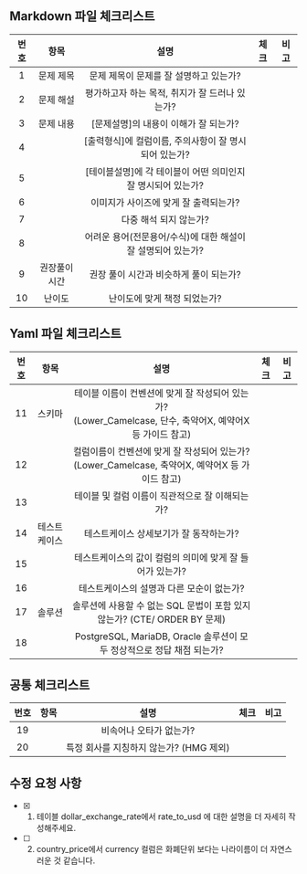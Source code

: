 ## Markdown 파일 체크리스트
| 번호 |     항목     |                              설명                              | 체크 | 비고 |
|:----:|:------------:|:-------------------------------------------------------------:|:----:|:-----:|
|   1  |   문제 제목  | 문제 제목이 문제를 잘 설명하고 있는가?                         |      |      |
|   2  |   문제 해설  | 평가하고자 하는 목적, 취지가 잘 드러나 있는가?                 |      |      |
|   3  |   문제 내용  | [문제설명]의 내용이 이해가 잘 되는가?                          |      |      |
|   4  |              | [출력형식]에 컬럼이름, 주의사항이 잘 명시되어 있는가?            |     |      |
|   5  |              | [테이블설명]에 각 테이블이 어떤 의미인지 잘 명시되어 있는가?     |      |      |
|   6  |              | 이미지가 사이즈에 맞게 잘 출력되는가?                           |      |      |
|   7  |              | 다중 해석 되지 않는가?                                         |      |      |
|   8  |              | 어려운 용어(전문용어/수식)에 대한 해설이 잘 설명되어 있는가?    |      |      |
|   9  | 권장풀이시간 | 권장 풀이 시간과 비슷하게 풀이   되는가?                         |      |      |
|  10  |    난이도    | 난이도에 맞게 책정 되었는가?                                    |      |      |

## Yaml 파일 체크리스트
| 번호 |              항목             |                                                       설명                                                      | 체크 | 비고 |
|:----:|:-----------------------------:|:---------------------------------------------------------------------------------------------------------------:|:----:|:-----:|
|  11  |             스키마            | 테이블 이름이 컨벤션에 맞게   잘 작성되어 있는가?      <br>(Lower_Camelcase, 단수, 축약어X, 예약어X 등 가이드 참고) |      |      |
|  12  |                               | 컬럼이름이   컨벤션에 맞게 잘 작성되어 있는가?     <br> (Lower_Camelcase, 축약어X, 예약어X 등 가이드 참고)        |      |      |
|  13  |                               | 테이블 및 컬럼 이름이 직관적으로 잘 이해되는가?                                                                 |      |      |
|  14  |      테스트케이스              | 테스트케이스 상세보기가 잘 동작하는가?                                                                          |      |      |
|  15  |                               | 테스트케이스의 값이 컬럼의 의미에 맞게 잘 들어가 있는가?                                                         |      |      |
|  16  |                               | 테스트케이스의 설명과 다른 모순이 없는가?                                                                     |      |      |
|  17  |             솔루션            | 솔루션에 사용할 수 없는 SQL 문법이 포함 있지 않는가? (CTE/ ORDER BY 문제)                                       |      |      |
|  18  |                               | PostgreSQL, MariaDB,   Oracle 솔루션이 모두 정상적으로 정답 채점 되는가?                                        |      |      |

## 공통 체크리스트
| 번호 | 항목 |                            설명                            | 체크 | 비고 |
|:----:|:----:|:----------------------------------------------------------:|:----:|:----:|
|  19  |  　  | 비속어나 오타가 없는가?                                    |      |      |
|  20  |      | 특정 회사를 지칭하지 않는가? (HMG 제외)                     |      |      |


## 수정 요청 사항
- [x] 1. 테이블 dollar_exchange_rate에서 rate_to_usd 에 대한 설명을 더 자세히 작성해주세요.

- [ ] 2. country_price에서 currency 컬럼은 화폐단위 보다는 나라이름이 더 자연스러운 것 같습니다.
